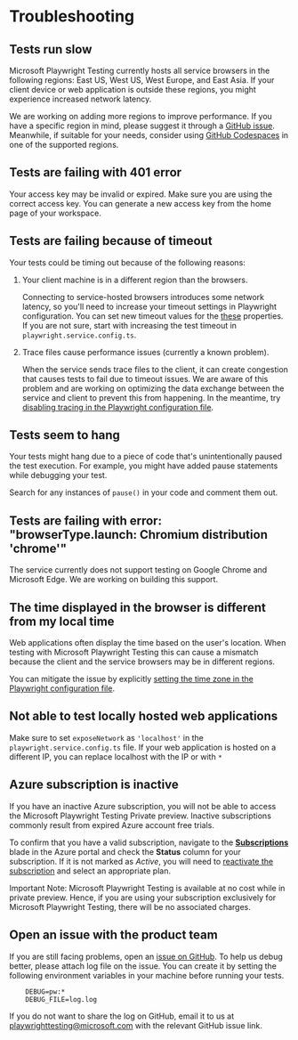 # Troubleshooting

## Tests run slow 

Microsoft Playwright Testing currently hosts all service browsers in the following regions: East US, West US, West Europe, and East Asia. If your client device or web application is outside these regions, you might experience increased network latency. 

We are working on adding more regions to improve performance. If you have a specific region in mind, please suggest it through a [GitHub issue](https://aka.ms/mpt/feedback). Meanwhile, if suitable for your needs, consider using [GitHub Codespaces](https://docs.github.com/en/codespaces) in one of the supported regions. 

## Tests are failing with 401 error

Your access key may be invalid or expired. Make sure you are using the correct access key. You can generate a new access key from the home page of your workspace. 

## Tests are failing because of timeout

Your tests could be timing out because of the following reasons:    
    
1. Your client machine is in a different region than the browsers. 
    
    Connecting to service-hosted browsers introduces some network latency, so you'll need to increase your timeout settings in Playwright configuration. You can set new timeout values for the [these](https://playwright.dev/docs/test-timeouts) properties. If you are not sure, start with increasing the test timeout in `playwright.service.config.ts`.

2. Trace files cause performance issues (currently a known problem). 
        
    When the service sends trace files to the client, it can create congestion that causes tests to fail due to timeout issues. We are aware of this problem and are working on optimizing the data exchange between the service and client to prevent this from happening. In the meantime, try [disabling tracing in the Playwright configuration file](https://playwright.dev/docs/api/class-testoptions#test-options-trace).

## Tests seem to hang 

Your tests might hang due to a piece of code that's unintentionally paused the test execution. For example, you might have added pause statements while debugging your test.

Search for any instances of `pause()` in your code and comment them out.

## Tests are failing with error: "browserType.launch: Chromium distribution 'chrome'"

The service currently does not support testing on Google Chrome and Microsoft Edge. We are working on building this support. 

## The time displayed in the browser is different from my local time

Web applications often display the time based on the user's location. When testing with Microsoft Playwright Testing this can cause a mismatch because the client and the service browsers may be in different regions.

You can mitigate the issue by explicitly [setting the time zone in the Playwright configuration file](https://playwright.dev/docs/emulation#locale--timezone).

## Not able to test locally hosted web applications

Make sure to set `exposeNetwork` as `'localhost'` in the `playwright.service.config.ts` file. If your web application is hosted on a different IP, you can replace localhost with the IP or with `*`

## Azure subscription is inactive
If you have an inactive Azure subscription, you will not be able to access the Microsoft Playwright Testing Private preview. Inactive subscriptions commonly result from expired Azure account free trials. 

To confirm that you have a valid subscription, navigate to the [**Subscriptions**](https://portal.azure.com/#view/Microsoft_Azure_Billing/SubscriptionsBlade) blade in the Azure portal and check the **Status** column for your subscription. If it is not marked as *Active*, you will need to [reactivate the subscription](https://learn.microsoft.com/azure/cost-management-billing/manage/subscription-disabled) and select an appropriate plan. 

Important Note: Microsoft Playwright Testing is available at no cost while in private preview. Hence, if you are using your subscription exclusively for Microsoft Playwright Testing, there will be no associated charges. 

## Open an issue with the product team

If you are still facing problems, open an [issue on GitHub](https://aka.ms/mpt/feedback). To help us debug better, please attach log file on the issue. You can create it by setting the following environment variables in your machine before running your tests. 
        
        DEBUG=pw:*  
        DEBUG_FILE=log.log 

If you do not want to share the log on GitHub, email it to us at playwrighttesting@microsoft.com with the relevant GitHub issue link. 
